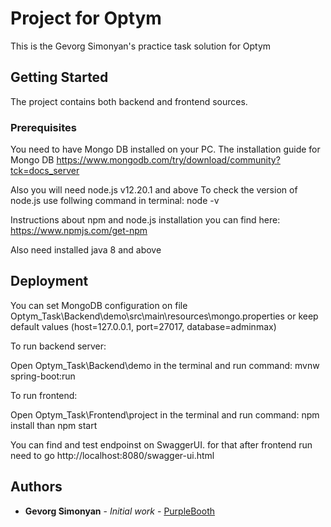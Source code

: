# Project for Optym

This is the Gevorg Simonyan's practice task solution for Optym

## Getting Started

The project contains both backend and frontend sources.

### Prerequisites

You need to have Mongo DB installed on your PC.
The installation guide for Mongo DB https://www.mongodb.com/try/download/community?tck=docs_server

Also you will need node.js v12.20.1 and above
To check the version of node.js use follwing command in terminal:
node -v

Instructions about npm and node.js installation you can find here: https://www.npmjs.com/get-npm

Also need installed java 8 and above


## Deployment

You can set MongoDB configuration on file Optym_Task\Backend\demo\src\main\resources\mongo.properties or keep default values (host=127.0.0.1, port=27017, database=adminmax)

To run backend server:

Open Optym_Task\Backend\demo in the terminal and run command: mvnw spring-boot:run

To run frontend:

Open Optym_Task\Frontend\project in the terminal and run command: npm install than npm start

You can find and test endpoinst on SwaggerUI. for that after frontend run need to go http://localhost:8080/swagger-ui.html


## Authors

* **Gevorg Simonyan** - *Initial work* - [PurpleBooth](https://github.com/GevorgSimonyan)




